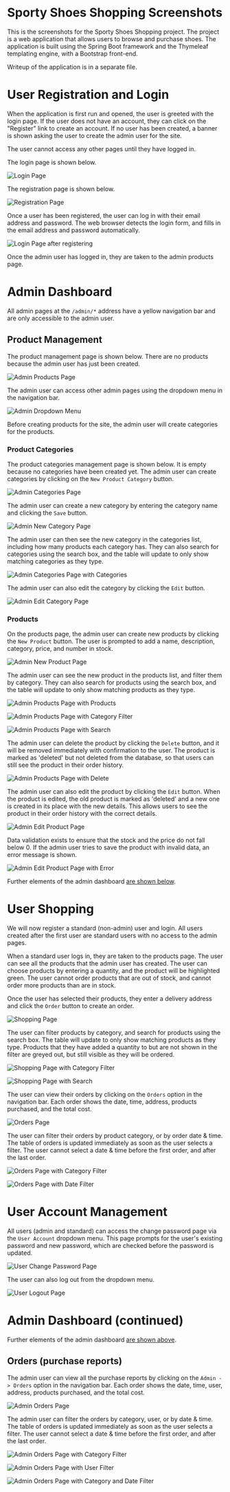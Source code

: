 # Sporty Shoes Shopping Screenshots

This is the screenshots for the Sporty Shoes Shopping project. The project is a web application that
allows users to browse and purchase shoes. The application is built using the Spring Boot framework
and the Thymeleaf templating engine, with a Bootstrap front-end.

Writeup of the application is in a separate file.

# User Registration and Login

When the application is first run and opened, the user is greeted with the login page. If the user
does not have an account, they can click on the "Register" link to create an account. If no user has
been created, a banner is shown asking the user to create the admin user for the site.

The user cannot access any other pages until they have logged in.

The login page is shown below.

![Login Page](./screenshots/login_first_run.png)

The registration page is shown below.

![Registration Page](./screenshots/register.png)

Once a user has been registered, the user can log in with their email address and password. The web
browser detects the login form, and fills in the email address and password automatically.

![Login Page after registering](./screenshots/login_registered.png)

Once the admin user has logged in, they are taken to the admin products page. 

# Admin Dashboard

All admin pages at the `/admin/*` address have a yellow navigation bar and are only accessible to
the admin user.

## Product Management

The product management page is shown below. There are no products because the
admin user has just been created.

![Admin Products Page](./screenshots/admin_products_empty.png)

The admin user can access other admin pages using the dropdown menu in the navigation bar.

![Admin Dropdown Menu](./screenshots/admin_products_empty_navbar.png)

Before creating products for the site, the admin user will create categories for the products.

### Product Categories

The product categories management page is shown below. It is empty because no categories have been
created yet. The admin user can create categories by clicking on the `New Product Category` button.

![Admin Categories Page](./screenshots/admin_categories_empty.png)

The admin user can create a new category by entering the category name and clicking the `Save`
button.

![Admin New Category Page](./screenshots/admin_categories_create.png)

The admin user can then see the new category in the categories list, including how many products
each category has. They can also search for categories using the search box, and the table will
update to only show matching categories as they type.

![Admin Categories Page with Categories](./screenshots/admin_categories.png)

The admin user can also edit the category by clicking the `Edit` button.

![Admin Edit Category Page](./screenshots/admin_categories_edit.png)

### Products

On the products page, the admin user can create new products by clicking the `New Product` button.
The user is prompted to add a name, description, category, price, and number in stock.

![Admin New Product Page](./screenshots/admin_products_create.png)

The admin user can see the new product in the products list, and filter them by category. They can
also search for products using the search box, and the table will update to only show matching
products as they type.

![Admin Products Page with Products](./screenshots/admin_products.png)

![Admin Products Page with Category Filter](./screenshots/admin_products_filtered.png)

![Admin Products Page with Search](./screenshots/admin_products_search.png)

The admin user can delete the product by clicking the `Delete` button, and it will be removed
immediately with confirmation to the user. The product is marked as 'deleted' but not deleted from
the database, so that users can
still see the product in their order history.

![Admin Products Page with Delete](./screenshots/admin_products_deletes.png)

The admin user can also edit the product by clicking the `Edit` button. When the product is edited,
the old product is marked as 'deleted' and a new one is created in its place with the new details.
This allows users to see the product in their order history with the correct details.

![Admin Edit Product Page](./screenshots/admin_products_edit.png)

Data validation exists to ensure that the stock and the price do not fall below 0. If the admin user
tries to save the product with invalid data, an error message is shown.

![Admin Edit Product Page with Error](./screenshots/admin_products_edit_error.png) 

Further elements of the admin dashboard [are shown below](#admin-dashboard-continued).

# User Shopping

We will now register a standard (non-admin) user and login. All users created after the first user
are standard users with no access to the admin pages.

When a standard user logs in, they are taken to the products page. The user can see all the products
that the admin user has created. The user can choose products by entering a quantity, and the
product will be highlighted green. The user cannot order products that are out of stock, and cannot
order more products than are in stock.

Once the user has selected their products, they enter a delivery address and click the `Order`
button to create an order.

![Shopping Page](./screenshots/shopping.png)

The user can filter products by category, and search for products using the search box. The table
will update to only show matching products as they type. Products that they have added a quantity to
but are not shown in the filter are greyed out, but still visible as they will be ordered.

![Shopping Page with Category Filter](./screenshots/shopping_filtered.png)

![Shopping Page with Search](./screenshots/shopping_search.png)

The user can view their orders by clicking on the `Orders` option in the navigation bar. Each order
shows the date, time, address, products purchased, and the total cost.

![Orders Page](./screenshots/orders.png)

The user can filter their orders by product category, or by order date & time. The table of orders
is updated immediately as soon as the user selects a filter. The user cannot select a date & time
before the first order, and after the last order.

![Orders Page with Category Filter](./screenshots/orders_category_filtered.png)

![Orders Page with Date Filter](./screenshots/orders_date_filtered.png)

# User Account Management

All users (admin and standard) can access the change password page via the `User Account` dropdown
menu. This page prompts for the user's existing password and new password, which are checked before
the password is updated.

![User Change Password Page](./screenshots/user_change_password.png)

The user can also log out from the dropdown menu.

![User Logout Page](./screenshots/user_logout.png)

# Admin Dashboard (continued)

Further elements of the admin dashboard [are shown above](#admin-dashboard).

## Orders (purchase reports)

The admin user can view all the purchase reports by clicking on the `Admin -> Orders` option in the
navigation bar. Each order
shows the date, time, user, address, products purchased, and the total cost.

![Admin Orders Page](./screenshots/admin_orders.png)

The admin user can filter the orders by category, user, or by date & time. The table of orders
is updated immediately as soon as the user selects a filter. The user cannot select a date & time
before the first order, and after the last order.

![Admin Orders Page with Category Filter](./screenshots/admin_orders_category_filtered.png)

![Admin Orders Page with User Filter](./screenshots/admin_orders_user_filtered.png)

![Admin Orders Page with Category and Date Filter](./screenshots/admin_orders_category_date_filtered.png)
